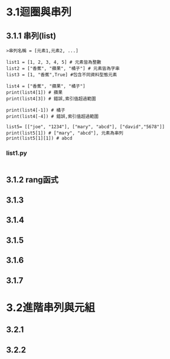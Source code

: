 # 3.1迴圈與串列
## 3.1.1 串列(list)
```
>串列名稱 = [元素1,元素2, ...]

list1 = [1, 2, 3, 4, 5] # 元素皆為整數
list2 = ["香蕉", "蘋果", "橘子"] # 元素皆為字串
list3 = [1, "香蕉",True] #包含不同資料型態元素

list4 = ["香蕉", "蘋果", "橘子"]
print(list4[1]) # 蘋果
print(list4[3]) # 錯誤,索引值超過範圍

print(list4[-1]) # 橘子
print(list4[-4]) # 錯誤,索引值超過範圍

list5= [["joe", "1234"], ["mary", "abcd"], ["david","5678"]]
print(list5[1]) # ["mary", "abcd"], 元素為串列
print(list5[1][1]) # abcd
```
### list1.py
```
```
## 3.1.2 rang函式
## 3.1.3
## 3.1.4
## 3.1.5
## 3.1.6
## 3.1.7
# 3.2進階串列與元組
## 3.2.1
## 3.2.2
